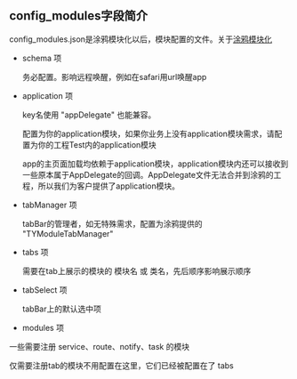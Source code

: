 ## config_modules字段简介

config_modules.json是涂鸦模块化以后，模块配置的文件。关于[涂鸦模块化](https://tuyainc.github.io/2018/10/12/TYModuleManager%E5%AE%A2%E6%88%B7%E4%BD%BF%E7%94%A8%E6%8C%87%E5%8D%97/)

- schema 项

  务必配置。影响远程唤醒，例如在safari用url唤醒app

- application 项

  key名使用 "appDelegate" 也能兼容。

  配置为你的application模块，如果你业务上没有application模块需求，请配置为你的工程Test内的application模块

  app的主页面加载均依赖于application模块，application模块内还可以接收到一些原本属于AppDelegate的回调。AppDelegate文件无法合并到涂鸦的工程，所以我们为客户提供了application模块。

- tabManager 项

  tabBar的管理者，如无特殊需求，配置为涂鸦提供的 "TYModuleTabManager"

- tabs 项

  需要在tab上展示的模块的 模块名 或 类名，先后顺序影响展示顺序

- tabSelect 项

  tabBar上的默认选中项

-  modules 项

  一些需要注册 service、route、notify、task 的模块

  仅需要注册tab的模块不用配置在这里，它们已经被配置在了 tabs

